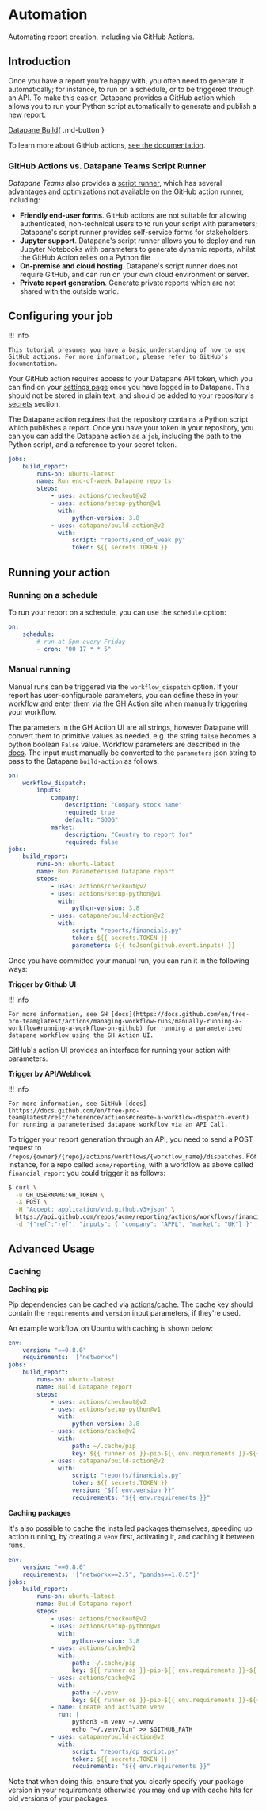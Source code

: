 # Automation

Automating report creation, including via GitHub Actions.

## Introduction

Once you have a report you're happy with, you often need to generate it automatically; for instance, to run on a schedule, or to be triggered through an API. To make this easier, Datapane provides a GitHub action which allows you to run your Python script automatically to generate and publish a new report.

[Datapane Build](https://github.com/marketplace/actions/datapane-build){ .md-button }

To learn more about GitHub actions, [see the documentation](https://docs.github.com/en/free-pro-team@latest/actions).

### GitHub Actions vs. Datapane Teams Script Runner

_Datapane Teams_ also provides a [script runner](../datapane-teams/script-and-jupyter-deployment/), which has several advantages and optimizations not available on the GitHub action runner, including:

-   **Friendly end-user forms**. GitHub actions are not suitable for allowing authenticated, non-technical users to to run your script with parameters; Datapane's script runner provides self-service forms for stakeholders.
-   **Jupyter support**. Datapane's script runner allows you to deploy and run Jupyter Notebooks with parameters to generate dynamic reports, whilst the GitHub Action relies on a Python file
-   **On-premise and cloud hosting**. Datapane's script runner does not require GitHub, and can run on your own cloud environment or server.
-   **Private report generation**. Generate private reports which are not shared with the outside world.

## Configuring your job

!!! info

    This tutorial presumes you have a basic understanding of how to use GitHub actions. For more information, please refer to GitHub's documentation.

Your GitHub action requires access to your Datapane API token, which you can find on your [settings page](https://datapane.com/settings) once you have logged in to Datapane. This should not be stored in plain text, and should be added to your repository's [secrets](https://docs.github.com/en/free-pro-team@latest/actions/reference/encrypted-secrets) section.

The Datapane action requires that the repository contains a Python script which publishes a report. Once you have your token in your repository, you can you can add the Datapane action as a `job`, including the path to the Python script, and a reference to your secret token.

```yaml
jobs:
    build_report:
        runs-on: ubuntu-latest
        name: Run end-of-week Datapane reports
        steps:
            - uses: actions/checkout@v2
            - uses: actions/setup-python@v1
              with:
                  python-version: 3.8
            - uses: datapane/build-action@v2
              with:
                  script: "reports/end_of_week.py"
                  token: ${{ secrets.TOKEN }}
```

## Running your action

### Running on a schedule

To run your report on a schedule, you can use the `schedule` option:

```yaml
on:
    schedule:
        # run at 5pm every Friday
        - cron: "00 17 * * 5"
```

### Manual running

Manual runs can be triggered via the `workflow_dispatch` option. If your report has user-configurable parameters, you can define these in your workflow and enter them via the GH Action site when manually triggering your workflow.

The parameters in the GH Action UI are all strings, however Datapane will convert them to primitive values as needed, e.g. the string `false` becomes a python boolean `False` value. Workflow parameters are described in the [docs](https://docs.github.com/en/free-pro-team@latest/actions/reference/events-that-trigger-workflows#workflow_dispatch). The input must manually be converted to the `parameters` json string to pass to the Datapane `build-action` as follows.

```yaml
on:
    workflow_dispatch:
        inputs:
            company:
                description: "Company stock name"
                required: true
                default: "GOOG"
            market:
                description: "Country to report for"
                required: false
jobs:
    build_report:
        runs-on: ubuntu-latest
        name: Run Parameterised Datapane report
        steps:
            - uses: actions/checkout@v2
            - uses: actions/setup-python@v1
              with:
                  python-version: 3.8
            - uses: datapane/build-action@v2
              with:
                  script: "reports/financials.py"
                  token: ${{ secrets.TOKEN }}
                  parameters: ${{ toJson(github.event.inputs) }}
```

Once you have committed your manual run, you can run it in the following ways:

**Trigger by Github UI**

!!! info

    For more information, see GH [docs](https://docs.github.com/en/free-pro-team@latest/actions/managing-workflow-runs/manually-running-a-workflow#running-a-workflow-on-github) for running a parameterised datapane workflow using the GH Action UI.

GitHub's action UI provides an interface for running your action with parameters.&#x20;

**Trigger by API/Webhook**

!!! info

    For more information, see GitHub [docs](https://docs.github.com/en/free-pro-team@latest/rest/reference/actions#create-a-workflow-dispatch-event) for running a parameterised datapane workflow via an API Call.

To trigger your report generation through an API, you need to send a POST request to `/repos/{owner}/{repo}/actions/workflows/{workflow_name}/dispatches`. For instance, for a repo called `acme/reporting`, with a workflow as above called `financial_report` you could trigger it as follows:

```bash
$ curl \
  -u GH_USERNAME:GH_TOKEN \
  -X POST \
  -H "Accept: application/vnd.github.v3+json" \
  https://api.github.com/repos/acme/reporting/actions/workflows/financial_report/dispatches \
  -d '{"ref":"ref", "inputs": { "company": "APPL", "market": "UK"} }'
```

## Advanced Usage

### Caching

**Caching pip**

Pip dependencies can be cached via [actions/cache](https://docs.github.com/en/free-pro-team@latest/actions/guides/building-and-testing-python#caching-dependencies). The cache key should contain the `requirements` and `version` input parameters, if they're used.

An example workflow on Ubuntu with caching is shown below:

```yaml
env:
    version: "==0.8.0"
    requirements: '["networkx"]'
jobs:
    build_report:
        runs-on: ubuntu-latest
        name: Build Datapane report
        steps:
            - uses: actions/checkout@v2
            - uses: actions/setup-python@v1
              with:
                  python-version: 3.8
            - uses: actions/cache@v2
              with:
                  path: ~/.cache/pip
                  key: ${{ runner.os }}-pip-${{ env.requirements }}-${{ env.version }}
            - uses: datapane/build-action@v2
              with:
                  script: "reports/financials.py"
                  token: ${{ secrets.TOKEN }}
                  version: "${{ env.version }}"
                  requirements: "${{ env.requirements }}"
```

**Caching packages**

It's also possible to cache the installed packages themselves, speeding up action running, by creating a `venv` first, activating it, and caching it between runs.

```yaml
env:
    version: "==0.8.0"
    requirements: '["networkx==2.5", "pandas==1.0.5"]'
jobs:
    build_report:
        runs-on: ubuntu-latest
        name: Build Datapane report
        steps:
            - uses: actions/checkout@v2
            - uses: actions/setup-python@v1
              with:
                  python-version: 3.8
            - uses: actions/cache@v2
              with:
                  path: ~/.cache/pip
                  key: ${{ runner.os }}-pip-${{ env.requirements }}-${{ env.version }}
            - uses: actions/cache@v2
              with:
                  path: ~/.venv
                  key: ${{ runner.os }}-pip-${{ env.requirements }}-${{ env.version }}
            - name: Create and activate venv
              run: |
                  python3 -m venv ~/.venv
                  echo "~/.venv/bin" >> $GITHUB_PATH
            - uses: datapane/build-action@v2
              with:
                  script: "reports/dp_script.py"
                  token: ${{ secrets.TOKEN }}
                  requirements: "${{ env.requirements }}"
```

Note that when doing this, ensure that you clearly specify your package version in your requirements otherwise you may end up with cache hits for old versions of your packages.
